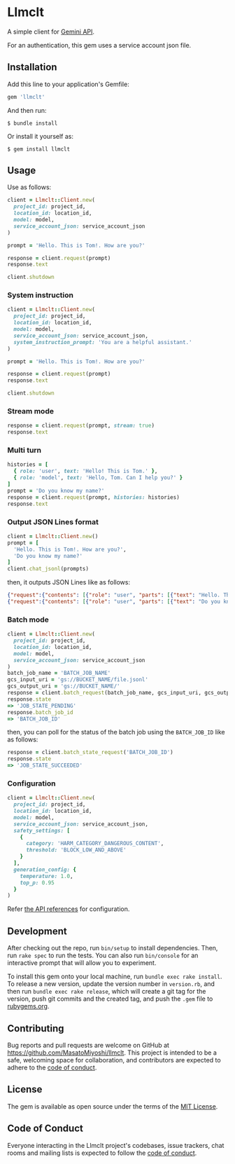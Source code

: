 # Llmclt

A simple client for [Gemini API](https://cloud.google.com/vertex-ai/generative-ai/docs/model-reference/inference).

For an authentication, this gem uses a service account json file.

## Installation

Add this line to your application's Gemfile:

```ruby
gem 'llmclt'
```

And then run:

```
$ bundle install
```

Or install it yourself as:

```shell
$ gem install llmclt
```

## Usage

Use as follows:

```ruby
client = Llmclt::Client.new(
  project_id: project_id,
  location_id: location_id,
  model: model,
  service_account_json: service_account_json
)

prompt = 'Hello. This is Tom!. How are you?'

response = client.request(prompt)
response.text

client.shutdown
```

### System instruction

```ruby
client = Llmclt::Client.new(
  project_id: project_id,
  location_id: location_id,
  model: model,
  service_account_json: service_account_json,
  system_instruction_prompt: 'You are a helpful assistant.'
)

prompt = 'Hello. This is Tom!. How are you?'

response = client.request(prompt)
response.text

client.shutdown
```

### Stream mode

```ruby
response = client.request(prompt, stream: true)
response.text
```

### Multi turn

```ruby
histories = [
  { role: 'user', text: 'Hello! This is Tom.' },
  { role: 'model', text: 'Hello, Tom. Can I help you?' }
]
prompt = 'Do you know my name?'
response = client.request(prompt, histories: histories)
response.text
```

### Output JSON Lines format

```ruby
client = Llmclt::Client.new()
prompt = [
  'Hello. This is Tom!. How are you?',
  'Do you know my name?'
]
client.chat_jsonl(prompts)
```
then, it outputs JSON Lines like as follows:
```json
{"request":{"contents": [{"role": "user", "parts": [{"text": "Hello. This is Tom!. How are you?"}]}]}}
{"request":{"contents": [{"role": "user", "parts": [{"text": "Do you know my name?"}]}]}}
```

### Batch mode

```ruby
client = Llmclt::Client.new(
  project_id: project_id,
  location_id: location_id,
  model: model,
  service_account_json: service_account_json
)
batch_job_name = 'BATCH_JOB_NAME'
gcs_input_uri = 'gs://BUCKET_NAME/file.jsonl'
gcs_output_uri = 'gs://BUCKET_NAME/'
response = client.batch_request(batch_job_name, gcs_input_uri, gcs_output_uri)
response.state
=> 'JOB_STATE_PENDING'
response.batch_job_id
=> 'BATCH_JOB_ID'
```
then, you can poll for the status of the batch job using the `BATCH_JOB_ID` like as follows:
```ruby
response = client.batch_state_request('BATCH_JOB_ID')
response.state
=> 'JOB_STATE_SUCCEEDED'
```

### Configuration

```ruby
client = Llmclt::Client.new(
  project_id: project_id,
  location_id: location_id,
  model: model,
  service_account_json: service_account_json,
  safety_settings: [
    {
      category: 'HARM_CATEGORY_DANGEROUS_CONTENT',
      threshold: 'BLOCK_LOW_AND_ABOVE'
    }
  ],
  generation_config: {
    temperature: 1.0,
    top_p: 0.95
  }
)
```

Refer [the API references](https://cloud.google.com/vertex-ai/generative-ai/docs/model-reference/inference) for configuration.

## Development

After checking out the repo, run `bin/setup` to install dependencies. Then, run `rake spec` to run the tests. You can also run `bin/console` for an interactive prompt that will allow you to experiment.

To install this gem onto your local machine, run `bundle exec rake install`. To release a new version, update the version number in `version.rb`, and then run `bundle exec rake release`, which will create a git tag for the version, push git commits and the created tag, and push the `.gem` file to [rubygems.org](https://rubygems.org).

## Contributing

Bug reports and pull requests are welcome on GitHub at https://github.com/MasatoMiyoshi/llmclt. This project is intended to be a safe, welcoming space for collaboration, and contributors are expected to adhere to the [code of conduct](https://github.com/MasatoMiyoshi/llmclt/blob/main/CODE_OF_CONDUCT.md).

## License

The gem is available as open source under the terms of the [MIT License](https://opensource.org/licenses/MIT).

## Code of Conduct

Everyone interacting in the Llmclt project's codebases, issue trackers, chat rooms and mailing lists is expected to follow the [code of conduct](https://github.com/MasatoMiyoshi/llmclt/blob/main/CODE_OF_CONDUCT.md).

